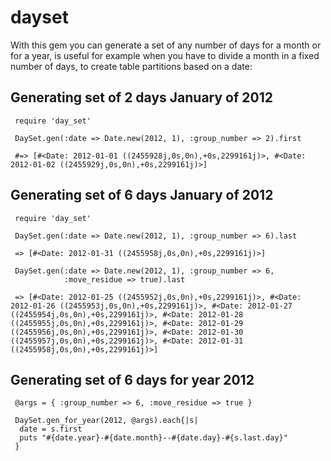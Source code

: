 dayset
======

With this gem you can generate a set of any number of days for a month
or for a year, is useful for example when you have to divide a month
in a fixed number of days, to create table partitions based on a date:


Generating set of 2 days January of 2012
--------------------------------------

     require 'day_set'
	 
	 DaySet.gen(:date => Date.new(2012, 1), :group_number => 2).first
	 
	 #=> [#<Date: 2012-01-01 ((2455928j,0s,0n),+0s,2299161j)>, #<Date: 2012-01-02 ((2455929j,0s,0n),+0s,2299161j)>]
 
Generating set of 6 days January of 2012
--------------------------------------

     require 'day_set'
	 
	 DaySet.gen(:date => Date.new(2012, 1), :group_number => 6).last
	 
     => [#<Date: 2012-01-31 ((2455958j,0s,0n),+0s,2299161j)>]
     
	 DaySet.gen(:date => Date.new(2012, 1), :group_number => 6, 
                :move_residue => true).last
	 
	 => [#<Date: 2012-01-25 ((2455952j,0s,0n),+0s,2299161j)>, #<Date: 2012-01-26 ((2455953j,0s,0n),+0s,2299161j)>, #<Date: 2012-01-27 ((2455954j,0s,0n),+0s,2299161j)>, #<Date: 2012-01-28 ((2455955j,0s,0n),+0s,2299161j)>, #<Date: 2012-01-29 ((2455956j,0s,0n),+0s,2299161j)>, #<Date: 2012-01-30 ((2455957j,0s,0n),+0s,2299161j)>, #<Date: 2012-01-31 ((2455958j,0s,0n),+0s,2299161j)>]


Generating set of 6 days for year 2012
--------------------------------------


     @args = { :group_number => 6, :move_residue => true }

     DaySet.gen_for_year(2012, @args).each{|s|
      date = s.first
      puts "#{date.year}-#{date.month}--#{date.day}-#{s.last.day}"
     }


